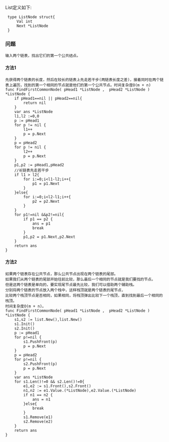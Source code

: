 List定义如下:

     type ListNode struct{
         Val int
         Next *ListNode
     }


### 问题

    输入两个链表，找出它们的第一个公共结点。

#### 方法1
    先获得两个链表的长度，然后在较长的链表上先走若干步(两链表长度之差)，接着同时在两个链表上遍历，找到的第一个相同的节点就是他们的第一个公共节点。时间复杂度O(m + n)
    func FindFirstCommonNode( pHead1 *ListNode ,  pHead2 *ListNode ) *ListNode {
        if pHead1==nil || pHead2==nil{
            return nil
        }
        var ans *ListNode
        l1,l2 :=0,0
        p := pHead1
        for p != nil {
            l1++
            p = p.Next
        }
        p = pHead2
        for p != nil {
            l2++
            p = p.Next
        }
        p1,p2 := pHead1,pHead2
        //长链表先走若干步
        if l1 > l2{
            for i:=0;i<l1-l2;i++{
                p1 = p1.Next
            }
        }else{
            for i:=0;i<l2-l1;i++{
                p2 = p2.Next
            }
        }
        for p1!=nil &&p2!=nil{
            if p1 == p2 {
                ans = p1
                break
            }
            p1,p2 = p1.Next,p2.Next
        }    
        return ans
    }

#### 方法2

    如果两个链表存在公共节点，那么公共节点出现在两个链表的尾部。
    如果我们从两个链表的尾部开始往前比较，那么最后一个相同的节点就是我们要找的节点。
    但是这两个链表是单向的，要实现尾节点最先比较，我们可以借助两个辅助栈。
    分别将两个链表的节点放入两个栈中，这样栈顶就是两个链表的尾节点，
    比较两个栈顶节点是否相同，如果相同，将栈顶弹出比较下一个栈顶，直到找到最后一个相同的栈顶。
    时间复杂度O(m + n)。
    func FindFirstCommonNode( pHead1 *ListNode ,  pHead2 *ListNode ) *ListNode {
        s1,s2 := list.New(),list.New()
        s1.Init()
        s2.Init()
        p := pHead1
        for p!=nil {
            s1.PushFront(p)
            p = p.Next
        }
        p = pHead2
        for p!=nil {
            s2.PushFront(p)
            p = p.Next
        }
        var ans *ListNode
        for s1.Len()!=0 && s2.Len()!=0{
            e1,e2 := s1.Front(),s2.Front()
            n1,n2 := e1.Value.(*ListNode),e2.Value.(*ListNode)
            if n1 == n2 {
                ans = n1
            }else{
                break
            }
            s1.Remove(e1)
            s2.Remove(e2)
        }
        return ans
    }